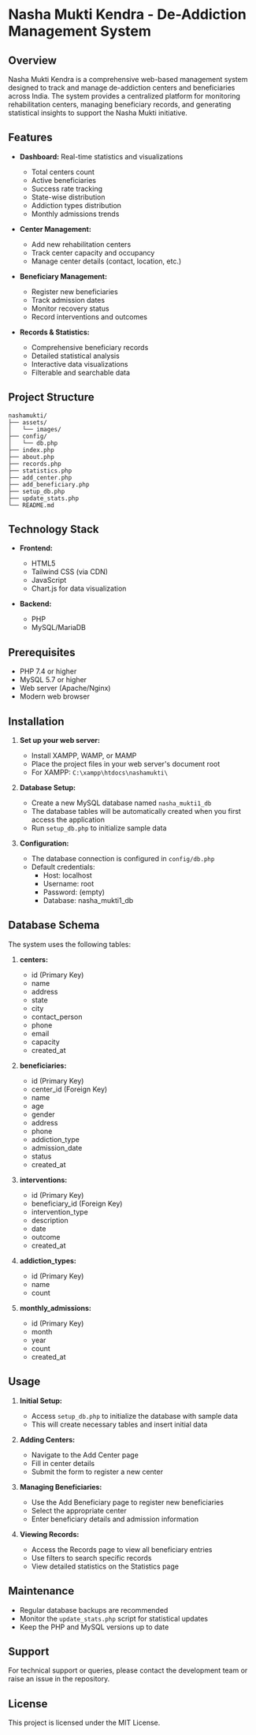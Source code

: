# Nasha Mukti Kendra - De-Addiction Management System

## Overview

Nasha Mukti Kendra is a comprehensive web-based management system designed to track and manage de-addiction centers and beneficiaries across India. The system provides a centralized platform for monitoring rehabilitation centers, managing beneficiary records, and generating statistical insights to support the Nasha Mukti initiative.

## Features

- **Dashboard:** Real-time statistics and visualizations
  - Total centers count
  - Active beneficiaries
  - Success rate tracking
  - State-wise distribution
  - Addiction types distribution
  - Monthly admissions trends

- **Center Management:**
  - Add new rehabilitation centers
  - Track center capacity and occupancy
  - Manage center details (contact, location, etc.)

- **Beneficiary Management:**
  - Register new beneficiaries
  - Track admission dates
  - Monitor recovery status
  - Record interventions and outcomes

- **Records & Statistics:**
  - Comprehensive beneficiary records
  - Detailed statistical analysis
  - Interactive data visualizations
  - Filterable and searchable data

## Project Structure

```
nashamukti/
├── assets/
│   └── images/
├── config/
│   └── db.php
├── index.php
├── about.php
├── records.php
├── statistics.php
├── add_center.php
├── add_beneficiary.php
├── setup_db.php
├── update_stats.php
└── README.md
```

## Technology Stack

- **Frontend:**
  - HTML5
  - Tailwind CSS (via CDN)
  - JavaScript
  - Chart.js for data visualization

- **Backend:**
  - PHP
  - MySQL/MariaDB

## Prerequisites

- PHP 7.4 or higher
- MySQL 5.7 or higher
- Web server (Apache/Nginx)
- Modern web browser

## Installation

1. **Set up your web server:**
   - Install XAMPP, WAMP, or MAMP
   - Place the project files in your web server's document root
   - For XAMPP: `C:\xampp\htdocs\nashamukti\`

2. **Database Setup:**
   - Create a new MySQL database named `nasha_mukti1_db`
   - The database tables will be automatically created when you first access the application
   - Run `setup_db.php` to initialize sample data

3. **Configuration:**
   - The database connection is configured in `config/db.php`
   - Default credentials:
     - Host: localhost
     - Username: root
     - Password: (empty)
     - Database: nasha_mukti1_db

## Database Schema

The system uses the following tables:

1. **centers:**
   - id (Primary Key)
   - name
   - address
   - state
   - city
   - contact_person
   - phone
   - email
   - capacity
   - created_at

2. **beneficiaries:**
   - id (Primary Key)
   - center_id (Foreign Key)
   - name
   - age
   - gender
   - address
   - phone
   - addiction_type
   - admission_date
   - status
   - created_at

3. **interventions:**
   - id (Primary Key)
   - beneficiary_id (Foreign Key)
   - intervention_type
   - description
   - date
   - outcome
   - created_at

4. **addiction_types:**
   - id (Primary Key)
   - name
   - count

5. **monthly_admissions:**
   - id (Primary Key)
   - month
   - year
   - count
   - created_at

## Usage

1. **Initial Setup:**
   - Access `setup_db.php` to initialize the database with sample data
   - This will create necessary tables and insert initial data

2. **Adding Centers:**
   - Navigate to the Add Center page
   - Fill in center details
   - Submit the form to register a new center

3. **Managing Beneficiaries:**
   - Use the Add Beneficiary page to register new beneficiaries
   - Select the appropriate center
   - Enter beneficiary details and admission information

4. **Viewing Records:**
   - Access the Records page to view all beneficiary entries
   - Use filters to search specific records
   - View detailed statistics on the Statistics page

## Maintenance

- Regular database backups are recommended
- Monitor the `update_stats.php` script for statistical updates
- Keep the PHP and MySQL versions up to date

## Support

For technical support or queries, please contact the development team or raise an issue in the repository.

## License

This project is licensed under the MIT License. 